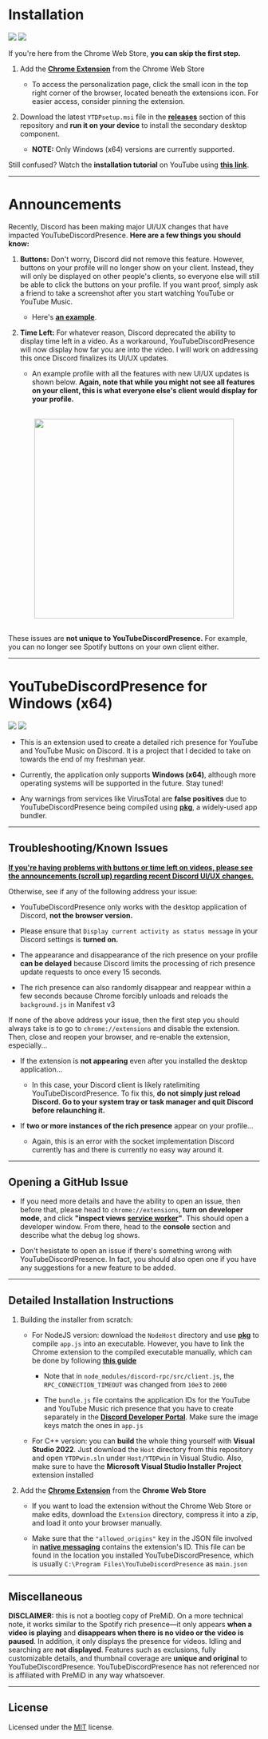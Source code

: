 # Installation

<p align="left">
    <a href="https://chrome.google.com/webstore/detail/youtubediscordpresence/hnmeidgkfcbpjjjpmjmpehjdljlaeaaa" alt="Chrome Extension">
        <img src="https://img.shields.io/badge/Chrome%20Web%20Store-6%2C000%2B%20Users-critical" /></a>
    <a href="https://chrome.google.com/webstore/detail/youtubediscordpresence/hnmeidgkfcbpjjjpmjmpehjdljlaeaaa" alt="Category: Social & Communication">
        <img src="https://img.shields.io/badge/Total%20Installs-21%2C000%2B-blue" /></a>
</p>

If you're here from the Chrome Web Store, **you can skip the first step.**

1. Add the [<ins>**Chrome Extension**</ins>](https://chrome.google.com/webstore/detail/youtubediscordpresence/hnmeidgkfcbpjjjpmjmpehjdljlaeaaa) from the Chrome Web Store

   - To access the personalization page, click the small icon in the top right corner of the browser, located beneath the extensions icon. For easier access, consider pinning the extension.

2. Download the latest `YTDPsetup.msi` file in the [**<ins>releases</ins>**](https://github.com/XFG16/YouTubeDiscordPresence/releases/tag/1.4.2) section of this repository and **run it on your device** to install the secondary desktop component.

   - **NOTE:** Only Windows (x64) versions are currently supported.

Still confused? Watch the **installation tutorial** on YouTube using [**<ins>this link</ins>**](https://www.youtube.com/watch?v=BWPNqPGFyL4).

---

# Announcements

Recently, Discord has been making major UI/UX changes that have impacted YouTubeDiscordPresence. **Here are a few things you should know:**

1. **Buttons:** Don't worry, Discord did not remove this feature. However, buttons on your profile will no longer show on your client. Instead, they will only be displayed on other people's clients, so everyone else will still be able to click the buttons on your profile. If you want proof, simply ask a friend to take a screenshot after you start watching YouTube or YouTube Music.

    - Here's [**<ins>an example</ins>**](https://github.com/discordjs/RPC/issues/180#issuecomment-2313232518).

2. **Time Left:** For whatever reason, Discord deprecated the ability to display time left in a video. As a workaround, YouTubeDiscordPresence will now display how far you are into the video. I will work on addressing this once Discord finalizes its UI/UX updates.

    - An example profile with all the features with new UI/UX updates is shown below. **Again, note that while you might not see all features on your client, this is what everyone else's client would display for your profile.**

<br>

<div align="center">
  <img width="auto" height="400px" src="https://github.com/XFG16/YouTubeDiscordPresence/blob/main/Screenshots/newUiExample.png?raw=true">
</div>

<br>

These issues are **not unique to YouTubeDiscordPresence.** For example, you can no longer see Spotify buttons on your own client either.

---

# YouTubeDiscordPresence for Windows (x64)

<p align="left">
    <a href="https://chrome.google.com/webstore/detail/youtubediscordpresence/hnmeidgkfcbpjjjpmjmpehjdljlaeaaa" alt="Category: Social & Communication">
        <img src="https://img.shields.io/badge/Category-Social%20%26%20Communication-blueviolet" /></a>
    <a href="https://github.com/XFG16/YouTubeDiscordPresence#license" alt="MIT License">
        <img src="https://img.shields.io/badge/License-MIT-yellow" /></a>
</p>

- This is an extension used to create a detailed rich presence for YouTube and YouTube Music on Discord. It is a project that I decided to take on towards the end of my freshman year.

- Currently, the application only supports **Windows (x64)**, although more operating systems will be supported in the future. Stay tuned!

- Any warnings from services like VirusTotal are **false positives** due to YouTubeDiscordPresence being compiled using [**<ins>pkg</ins>**](https://github.com/vercel/pkg), a widely-used app bundler.

---

## Troubleshooting/Known Issues

**<ins>If you're having problems with buttons or time left on videos, please see the announcements (scroll up) regarding recent Discord UI/UX changes.</ins>**

Otherwise, see if any of the following address your issue:

- YouTubeDiscordPresence only works with the desktop application of Discord, **not the browser version.**

- Please ensure that `Display current activity as status message` in your Discord settings is **turned on.**

- The appearance and disappearance of the rich presence on your profile **can be delayed** because Discord limits the processing of rich presence update requests to once every 15 seconds.

- The rich presence can also randomly disappear and reappear within a few seconds because Chrome forcibly unloads and reloads the `background.js` in Manifest v3

If none of the above address your issue, then the first step you should always take is to go to `chrome://extensions` and disable the extension. Then, close and reopen your browser, and re-enable the extension, especially...

- If the extension is **not appearing** even after you installed the desktop application...

  - In this case, your Discord client is likely ratelimiting YouTubeDiscordPresence. To fix this, **do not simply just reload Discord. Go to your system tray or task manager and quit Discord before relaunching it.**

- If **two or more instances of the rich presence** appear on your profile...

  - Again, this is an error with the socket implementation Discord currently has and there is currently no easy way around it.

---

## Opening a GitHub Issue

- If you need more details and have the ability to open an issue, then before that, please head to `chrome://extensions`, **turn on developer mode**, and click **"inspect views <ins>service worker</ins>"**. This should open a developer window. From there, head to the **console** section and describe what the debug log shows.

- Don't hesistate to open an issue if there's something wrong with YouTubeDiscordPresence. In fact, you should also open one if you have any suggestions for a new feature to be added.

---

## Detailed Installation Instructions

1. Building the installer from scratch:

   - For NodeJS version: download the `NodeHost` directory and use [**<ins>pkg</ins>**](https://github.com/vercel/pkg) to compile `app.js` into an executable. However, you have to link the Chrome extension to the compiled executable manually, which can be done by following [**<ins>this guide</ins>**](https://developer.chrome.com/docs/apps/nativeMessaging/)

     - Note that in `node_modules/discord-rpc/src/client.js`, the `RPC_CONNECTION_TIMEOUT` was changed from `10e3` to `2000`

     - The `bundle.js` file contains the application IDs for the YouTube and YouTube Music rich presence that you have to create separately in the [**Discord Developer Portal**](https://discord.com/developers/applications). Make sure the image keys match the ones in `app.js`

   - For C++ version: you can **build** the whole thing yourself with **Visual Studio 2022**. Just download the `Host` directory from this repository and open `YTDPwin.sln` under `Host/YTDPwin` in Visual Studio. Also, make sure to have the **Microsoft Visual Studio Installer Project** extension installed

2. Add the [<ins>**Chrome Extension**</ins>](https://chrome.google.com/webstore/detail/youtubediscordpresence/hnmeidgkfcbpjjjpmjmpehjdljlaeaaa) from the **Chrome Web Store**

   - If you want to load the extension without the Chrome Web Store or make edits, download the `Extension` directory, compress it into a zip, and load it onto your browser manually.

   - Make sure that the `"allowed_origins"` key in the JSON file involved in [**<ins>native messaging</ins>**](https://developer.chrome.com/docs/apps/nativeMessaging/) contains the extension's ID. This file can be found in the location you installed YouTubeDiscordPresence, which is usually `C:\Program Files\YouTubeDiscordPresence` as `main.json`

---

## Miscellaneous

**DISCLAIMER:** this is not a bootleg copy of PreMiD. On a more technical note, it works similar to the Spotify rich presence—it only appears **when a video is playing** and **disappears when there is no video or the video is paused**. In addition, it only displays the presence for videos. Idling and searching are **not displayed**. Features such as exclusions, fully customizable details, and thumbnail coverage are **unique and original** to YouTubeDiscordPresence. YouTubeDiscordPresence has not referenced nor is affiliated with PreMiD in any way whatsoever.

---

## License

Licensed under the [MIT](https://github.com/XFG16/YouTubeDiscordPresence/blob/main/LICENSE.txt) license.
